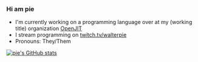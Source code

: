 ### Hi am pie

- I'm currently working on a programming language over at my (working title) organization [OpenJIT](https://github.com/OpenJIT)
- I stream programming on [twitch.tv/walterpie](https://twitch.tv/walterpie)
- Pronouns: They/Them

[![pie's GitHub stats](https://github-readme-stats.vercel.app/api?username=walterpie)](https://github.com/anuraghazra/github-readme-stats)
